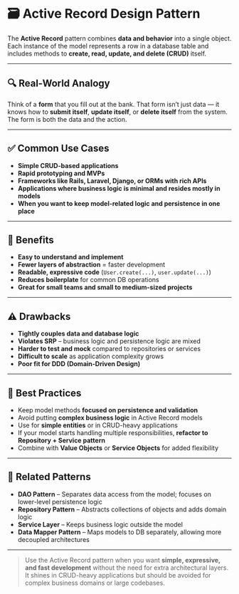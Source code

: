 # 🗃️ Active Record Design Pattern

The **Active Record** pattern combines **data and behavior** into a single object. Each instance of the model represents a row in a database table and includes methods to **create, read, update, and delete (CRUD)** itself.

---

## 🔍 Real-World Analogy

Think of a **form** that you fill out at the bank. That form isn’t just data — it knows how to **submit itself**, **update itself**, or **delete itself** from the system. The form is both the data and the action.

---

## ✅ Common Use Cases

- **Simple CRUD-based applications**
- **Rapid prototyping and MVPs**
- **Frameworks like Rails, Laravel, Django, or ORMs with rich APIs**
- **Applications where business logic is minimal and resides mostly in models**
- **When you want to keep model-related logic and persistence in one place**

---

## 🧠 Benefits

- **Easy to understand and implement**
- **Fewer layers of abstraction** = faster development
- **Readable, expressive code** (`User.create(...)`, `user.update(...)`)
- **Reduces boilerplate** for common DB operations
- **Great for small teams and small to medium-sized projects**

---

## ⚠️ Drawbacks

- **Tightly couples data and database logic**
- **Violates SRP** – business logic and persistence logic are mixed
- **Harder to test and mock** compared to repositories or services
- **Difficult to scale** as application complexity grows
- **Poor fit for DDD (Domain-Driven Design)**

---

## 📌 Best Practices

- Keep model methods **focused on persistence and validation**
- Avoid putting **complex business logic** in Active Record models
- Use for **simple entities** or in CRUD-heavy applications
- If your model starts handling multiple responsibilities, **refactor to Repository + Service pattern**
- Combine with **Value Objects** or **Service Objects** for added flexibility

---

## 🔗 Related Patterns

- **DAO Pattern** – Separates data access from the model; focuses on lower-level persistence logic
- **Repository Pattern** – Abstracts collections of objects and adds domain logic
- **Service Layer** – Keeps business logic outside the model
- **Data Mapper Pattern** – Maps models to DB separately, allowing more decoupled architectures

---

> Use the Active Record pattern when you want **simple, expressive, and fast development** without the need for extra architectural layers. It shines in CRUD-heavy applications but should be avoided for complex business domains or large codebases.
